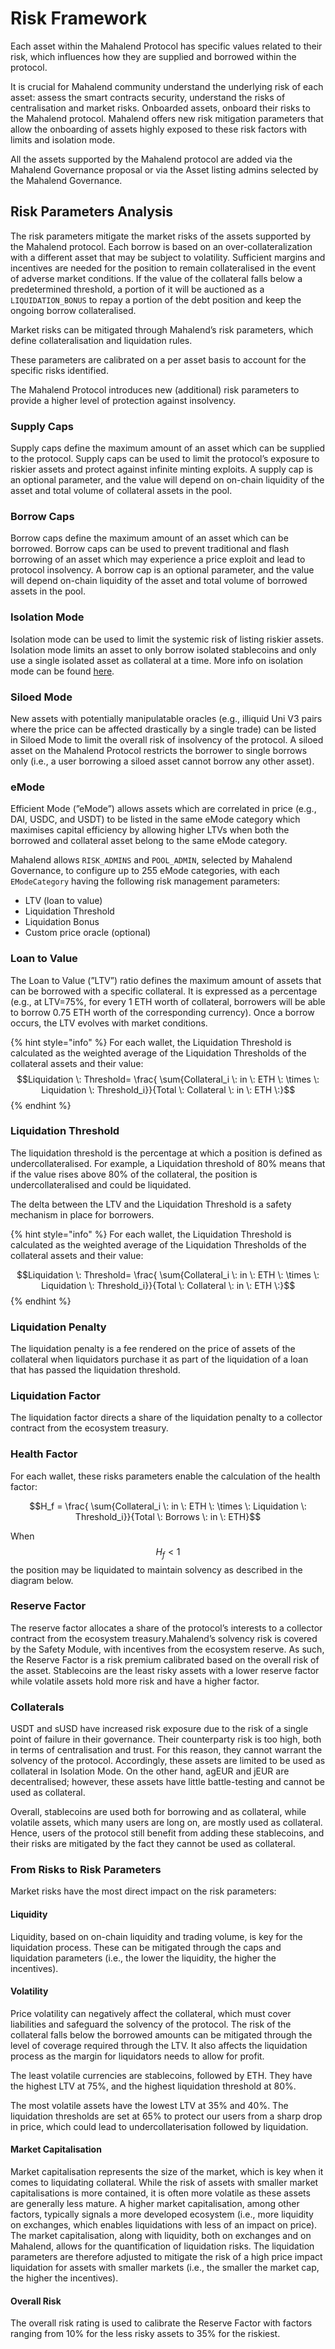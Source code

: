 # Risk Framework

Each asset within the Mahalend Protocol has specific values related to their risk, which influences how they are supplied and borrowed within the protocol.&#x20;

It is crucial for Mahalend community understand the underlying risk of each asset: assess the smart contracts security, understand the risks of centralisation and market risks. Onboarded assets, onboard their risks to the Mahalend protocol. Mahalend offers new risk mitigation parameters that allow the onboarding of assets highly exposed to these risk factors with limits and isolation mode.

All the assets supported by the Mahalend protocol are added via the Mahalend Governance proposal or via the Asset listing admins selected by the Mahalend Governance.

## Risk Parameters Analysis

The risk parameters mitigate the market risks of the assets supported by the Mahalend protocol. Each borrow is based on an over-collateralization with a different asset that may be subject to volatility. Sufficient margins and incentives are needed for the position to remain collateralised in the event of adverse market conditions. If the value of the collateral falls below a predetermined threshold, a portion of it will be auctioned as a `LIQUIDATION_BONUS` to repay a portion of the debt position and keep the ongoing borrow collateralised.

Market risks can be mitigated through Mahalend’s risk parameters, which define collateralisation and liquidation rules.

These parameters are calibrated on a per asset basis to account for the specific risks identified.

The Mahalend Protocol introduces  new (additional) risk parameters to provide a higher level of protection against insolvency.

### Supply Caps

Supply caps define the maximum amount of an asset which can be supplied to the protocol. Supply caps can be used to limit the protocol’s exposure to riskier assets and protect against infinite minting exploits. A supply cap is an optional parameter, and the value will depend on on-chain liquidity of the asset and total volume of collateral assets in the pool.

### Borrow Caps

Borrow caps define the maximum amount of an asset which can be borrowed. Borrow caps can be used to prevent traditional and flash borrowing of an asset which may experience a price exploit and lead to protocol insolvency. A borrow cap is an optional parameter, and the value will depend on-chain liquidity of the asset and total volume of borrowed assets in the pool.

### Isolation Mode

Isolation mode can be used to limit the systemic risk of listing riskier assets. Isolation mode limits an asset to only borrow isolated stablecoins and only use a single isolated asset as collateral at a time. More info on isolation mode can be found [here](broken-reference).

### Siloed Mode

New assets with potentially manipulatable oracles (e.g., illiquid Uni V3 pairs where the price can be affected drastically by a single trade) can be listed in Siloed Mode to limit the overall risk of insolvency of the protocol. A siloed asset on the Mahalend Protocol restricts the borrower to single borrows only (i.e., a user borrowing a siloed asset cannot borrow any other asset).

### eMode

Efficient Mode (”eMode”) allows assets which are correlated in price (e.g., DAI, USDC, and USDT) to be listed in the same eMode category which maximises capital efficiency by allowing higher LTVs when both the borrowed and collateral asset belong to the same eMode category.&#x20;

Mahalend allows `RISK_ADMINS` and `POOL_ADMIN`, selected by Mahalend Governance, to configure up to 255 eMode categories, with each `EModeCategory` having the following risk management parameters:

* LTV (loan to value)
* Liquidation Threshold
* Liquidation Bonus
* Custom price oracle (optional)

### Loan to Value

The Loan to Value (”LTV”) ratio defines the maximum amount of assets that can be borrowed with a specific collateral. It is expressed as a percentage (e.g., at LTV=75%, for every 1 ETH worth of collateral, borrowers will be able to borrow 0.75 ETH worth of the corresponding currency). Once a borrow occurs, the LTV evolves with market conditions.

{% hint style="info" %}
For each wallet, the Liquidation Threshold is calculated as the weighted average of the Liquidation Thresholds of the collateral assets and their value: $$Liquidation \: Threshold= \frac{ \sum{Collateral_i \: in \: ETH \: \times \: Liquidation \: Threshold_i}}{Total \: Collateral \: in \: ETH \:}$$
{% endhint %}

### Liquidation Threshold

The liquidation threshold is the percentage at which a position is defined as undercollateralised. For example, a Liquidation threshold of 80% means that if the value rises above 80% of the collateral, the position is undercollateralised and could be liquidated.

The delta between the LTV and the Liquidation Threshold is a safety mechanism in place for borrowers.

{% hint style="info" %}
For each wallet, the Liquidation Threshold is calculated as the weighted average of the Liquidation Thresholds of the collateral assets and their value:

$$Liquidation \: Threshold= \frac{ \sum{Collateral_i \: in \: ETH \: \times \: Liquidation \: Threshold_i}}{Total \: Collateral \: in \: ETH \:}$$
{% endhint %}

### Liquidation Penalty

The liquidation penalty is a fee rendered on the price of assets of the collateral when liquidators purchase it as part of the liquidation of a loan that has passed the liquidation threshold.

### Liquidation Factor

The liquidation factor directs a share of the liquidation penalty to a collector contract from the ecosystem treasury.

### Health Factor

For each wallet, these risks parameters enable the calculation of the health factor:

$$H_f = \frac{ \sum{Collateral_i \: in \: ETH \: \times \: Liquidation \: Threshold_i}}{Total \: Borrows \: in \: ETH}$$

When $$H_f < 1$$ the position may be liquidated to maintain solvency as described in the diagram below.

### Reserve Factor

The reserve factor allocates a share of the protocol’s interests to a collector contract from the ecosystem treasury.Mahalend’s solvency risk is covered by the Safety Module, with incentives from the ecosystem reserve. As such, the Reserve Factor is a risk premium calibrated based on the overall risk of the asset. Stablecoins are the least risky assets with a lower reserve factor while volatile assets hold more risk and have a higher factor.

### Collaterals

USDT and sUSD have increased risk exposure due to the risk of a single point of failure in their governance. Their counterparty risk is too high, both in terms of centralisation and trust. For this reason, they cannot warrant the solvency of the protocol. Accordingly, these assets are limited to be used as collateral in Isolation Mode. On the other hand, agEUR and jEUR are decentralised; however, these assets have little battle-testing and cannot be used as collateral.

Overall, stablecoins are used both for borrowing and as collateral, while volatile assets, which many users are long on, are mostly used as collateral. Hence, users of the protocol still benefit from adding these stablecoins, and their risks are mitigated by the fact they cannot be used as collateral.

### From Risks to Risk Parameters

Market risks have the most direct impact on the risk parameters:

#### Liquidity

Liquidity, based on on-chain liquidity and trading volume, is key for the liquidation process. These can be mitigated through the caps and liquidation parameters (i.e., the lower the liquidity, the higher the incentives).

#### Volatility

Price volatility can negatively affect the collateral, which must cover liabilities and safeguard the solvency of the protocol. The risk of the collateral falls below the borrowed amounts can be mitigated through the level of coverage required through the LTV. It also affects the liquidation process as the margin for liquidators needs to allow for profit.

The least volatile currencies are stablecoins, followed by ETH. They have the highest LTV at 75%, and the highest liquidation threshold at 80%.

The most volatile assets have the lowest LTV at 35% and 40%. The liquidation thresholds are set at 65% to protect our users from a sharp drop in price, which could lead to undercollaterisation followed by liquidation.

#### Market Capitalisation

Market capitalisation represents the size of the market, which is key when it comes to liquidating collateral. While the risk of assets with smaller market capitalisations is more contained, it is often more volatile as these assets are generally less mature. A higher market capitalisation, among other factors, typically signals a more developed ecosystem (i.e., more liquidity on exchanges, which enables liquidations with less of an impact on price). The market capitalisation, along with liquidity, both on exchanges and on Mahalend, allows for the quantification of liquidation risks. The liquidation parameters are therefore adjusted to mitigate the risk of a high price impact liquidation for assets with smaller markets (i.e., the smaller the market cap, the higher the incentives).

#### Overall Risk

The overall risk rating is used to calibrate the Reserve Factor with factors ranging from 10% for the less risky assets to 35% for the riskiest.

